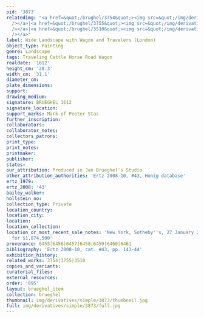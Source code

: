 ```yaml
---
pid: '3873'
relatedimg: "<a href=&quot;/brughel/3754&quot;><img src=&quot;/img/derivatives/simple/3754/thumbnail.jpg&quot;
  /></a>|<a href=&quot;/brughel/3755&quot;><img src=&quot;/img/derivatives/simple/3755/thumbnail.jpg&quot;
  /></a>|<a href=&quot;/brughel/3510&quot;><img src=&quot;/img/derivatives/simple/3510/thumbnail.jpg&quot;
  /></a>"
label: Wide Landscape with Wagon and Travelers (London)
object_type: Painting
genre: Landscape
tags: Traveling Cattle Horse Road Wagon
realdate: '1612'
height_cm: '20.3'
width_cm: '31.1'
diameter_cm: 
plate_dimensions: 
support: 
drawing_medium: 
signature: BRUEGHEL 1612
signature_location: 
support_marks: Mark of Peeter Stas
further_inscription: 
collaborators: 
collaborator_notes: 
collectors_patrons: 
print_type: 
print_notes: 
printmaker: 
publisher: 
states: 
our_attribution: Produced in Jan Brueghel's Studio
other_attribution_authorities: 'Ertz 2008-10, #43, Honig database'
ertz_1979: 
ertz_2008: '43'
bailey_walker: 
hollstein_no: 
collection_type: Private
location_country: 
location_city: 
location: 
location_collection: 
location_or_most_recent_sale_notes: 'New York, Sotheby''s, 27 January 2011, lot #123,
  for $1,874,500'
provenance: 6455|6456|6457|6458|6459|6460|6461
bibliography: 'Ertz 2008-10, cat. #43, pp. 143-44'
exhibition_history: 
related_works: 3754|3755|3510
copies_and_variants: 
curatorial_files: 
external_resources: 
order: '895'
layout: brueghel_item
collection: brueghel
thumbnail: img/derivatives/simple/3873/thumbnail.jpg
full: img/derivatives/simple/3873/full.jpg
---
```

